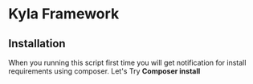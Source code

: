 # Kyla Framework
## Installation
When you running this script first time you will get notification for install requirements using composer. Let's Try **Composer install**
